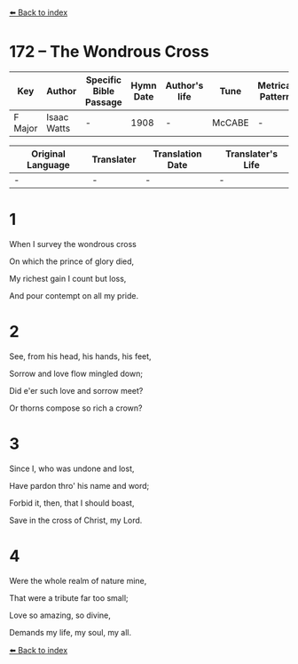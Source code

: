 [⬅️ Back to index](../README.md)

# 172 – The Wondrous Cross

Key | Author   | Specific Bible Passage     |Hymn Date |Author's life |Tune |Metrical Pattern   |Composer/Source
-- | --------- | ---------------------------|----------|--------------|-----|-------------------|-------------  
F Major |Isaac Watts |- |1908 |- |McCABE |- |E. S. Widdemer

Original Language | Translater | Translation Date   | Translater's Life  
----------------- | --------- | --------------------|-------------     
\- |- |- |-




# 1

When I survey the wondrous cross

On which the prince of glory died,

My richest gain I count but loss,

And pour contempt on all my pride.



# 2

See, from his head, his hands, his feet,

Sorrow and love flow mingled down;

Did e'er such love and sorrow meet?

Or thorns compose so rich a crown?



# 3

Since I, who was undone and lost,

Have pardon thro' his name and word;

Forbid it, then, that I should boast,

Save in the cross of Christ, my Lord.



# 4

Were the whole realm of nature mine,

That were a tribute far too small;

Love so amazing, so divine,

Demands my life, my soul, my all.

[⬅️ Back to index](../README.md)
